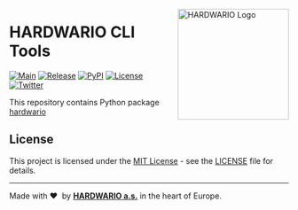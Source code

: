 <a href="https://www.hardwario.com/"><img src="https://www.hardwario.com/ci/assets/hw-logo.svg" width="200" alt="HARDWARIO Logo" align="right"></a>

# HARDWARIO CLI Tools

[![Main](https://github.com/hardwario/py-hardwario/actions/workflows/main.yaml/badge.svg)](https://github.com/hardwario/py-hardwario/actions/workflows/main.yaml)
[![Release](https://img.shields.io/github/release/hardwario/py-hardwario.svg)](https://github.com/hardwario/py-hardwario/releases)
[![PyPI](https://img.shields.io/pypi/v/hardwario.svg)](https://pypi.org/project/hardwario/)
[![License](https://img.shields.io/github/license/hardwario/py-hardwario.svg)](https://github.com/hardwario/py-hardwario/blob/master/LICENSE)
[![Twitter](https://img.shields.io/twitter/follow/hardwario_en.svg?style=social&label=Follow)](https://twitter.com/hardwario_en)

This repository contains Python package [hardwario](https://pypi.org/project/hardwario/)


## License

This project is licensed under the [MIT License](https://opensource.org/licenses/MIT/) - see the [LICENSE](LICENSE) file for details.

---

Made with &#x2764;&nbsp; by [**HARDWARIO a.s.**](https://www.hardwario.com/) in the heart of Europe.

